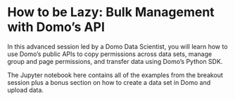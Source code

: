 # How to be Lazy: Bulk Management with Domo’s API
In this advanced session led by a Domo Data Scientist, you will learn how to use Domo’s public APIs to copy permissions across data sets, manage group and page permissions, and transfer data using Domo’s Python SDK.

The Jupyter notebook here contains all of the examples from the breakout session plus a bonus section on how to create a data set in Domo and upload data.
